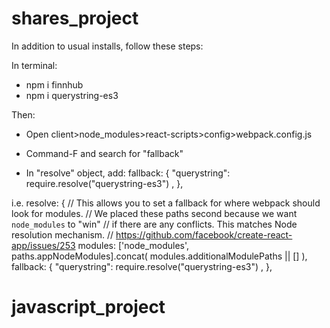 # shares_project

In addition to usual installs, follow these steps:

In terminal:
- npm i finnhub
- npm i querystring-es3

Then:

- Open client>node_modules>react-scripts>config>webpack.config.js

- Command-F and search for "fallback"
- In "resolve" object, add: 
      fallback: { 
        "querystring": require.resolve("querystring-es3") ,
      },

i.e. 
    resolve: {
      // This allows you to set a fallback for where webpack should look for modules.
      // We placed these paths second because we want `node_modules` to "win"
      // if there are any conflicts. This matches Node resolution mechanism.
      // https://github.com/facebook/create-react-app/issues/253
      modules: ['node_modules', paths.appNodeModules].concat(
        modules.additionalModulePaths || []
      ),
      fallback: { 
        "querystring": require.resolve("querystring-es3") ,
      },
# javascript_project
